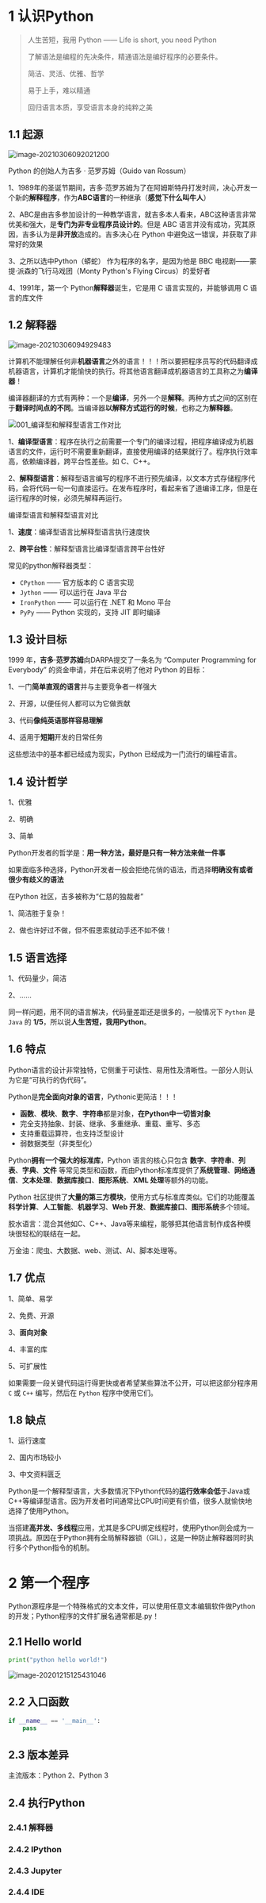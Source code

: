 # 1 认识Python

> 人生苦短，我用 Python —— Life is short, you need Python
>
> 了解语法是编程的先决条件，精通语法是编好程序的必要条件。
>
> 简洁、灵活、优雅、哲学
>
> 易于上手，难以精通
>
> 回归语言本质，享受语言本身的纯粹之美

## 1.1 起源

![image-20210306092021200](../../插图/image-20210306092021200.png)

Python 的创始人为吉多 · 范罗苏姆（Guido van Rossum）

1、1989年的圣诞节期间，吉多·范罗苏姆为了在阿姆斯特丹打发时间，决心开发一个新的**解释程序**，作为**ABC语言**的一种继承（**感觉下什么叫牛人**）

2、ABC是由吉多参加设计的一种教学语言，就吉多本人看来，ABC这种语言非常优美和强大，是**专门为非专业程序员设计的**。但是 ABC 语言并没有成功，究其原因，吉多认为是**非开放**造成的。吉多决心在 Python 中避免这一错误，并获取了非常好的效果

3、之所以选中Python（蟒蛇） 作为程序的名字，是因为他是 BBC 电视剧——蒙提·派森的飞行马戏团（Monty Python's Flying Circus）的爱好者

4、1991年，第一个 Python**解释器**诞生，它是用 C 语言实现的，并能够调用 C 语言的库文件

## 1.2 解释器

![image-20210306094929483](../../插图/image-20210306094929483.png)

计算机不能理解任何非**机器语言**之外的语言！！！所以要把程序员写的代码翻译成机器语言，计算机才能愉快的执行。将其他语言翻译成机器语言的工具称之为**编译器**！

编译器翻译的方式有两种：一个是**编译**，另外一个是**解释**。两种方式之间的区别在于**翻译时间点的不同**。当编译器**以解释方式运行的时候**，也称之为**解释器**。

![001_编译型和解释型语言工作对比](../../插图/001_编译型和解释型语言工作对比.png)

1、**编译型语言**：程序在执行之前需要一个专门的编译过程，把程序编译成为机器语言的文件，运行时不需要重新翻译，直接使用编译的结果就行了。程序执行效率高，依赖编译器，跨平台性差些。如 C、C++。

2、**解释型语言**：解释型语言编写的程序不进行预先编译，以文本方式存储程序代码，会将代码一句一句直接运行。在发布程序时，看起来省了道编译工序，但是在运行程序的时候，必须先解释再运行。

编译型语言和解释型语言对比

1、**速度**：编译型语言比解释型语言执行速度快

2、**跨平台性**：解释型语言比编译型语言跨平台性好

常见的python解释器类型：

* `CPython` —— 官方版本的 C 语言实现
* `Jython` —— 可以运行在 Java 平台
* `IronPython` —— 可以运行在 .NET 和 Mono 平台
* `PyPy` —— Python 实现的，支持 JIT 即时编译

## 1.3 设计目标

1999 年，**吉多·范罗苏姆**向DARPA提交了一条名为 “Computer Programming for Everybody” 的资金申请，并在后来说明了他对 Python 的目标：

1、一门**简单直观的语言**并与主要竞争者一样强大

2、开源，以便任何人都可以为它做贡献

3、代码**像纯英语那样容易理解**

4、适用于**短期**开发的日常任务

这些想法中的基本都已经成为现实，Python 已经成为一门流行的编程语言。

## 1.4 设计哲学

1、优雅

2、明确

3、简单

Python开发者的哲学是：**用一种方法，最好是只有一种方法来做一件事**

如果面临多种选择，Python开发者一般会拒绝花俏的语法，而选择**明确没有或者很少有歧义的语法**

在Python 社区，吉多被称为“仁慈的独裁者”

1、简洁胜于复杂！

2、做也许好过不做，但不假思索就动手还不如不做！

## 1.5 语言选择

1、代码量少，简洁

2、……

同一样问题，用不同的语言解决，代码量差距还是很多的，一般情况下 `Python` 是 `Java` 的 **1/5**，所以说**人生苦短，我用Python**。

## 1.6 特点

Python语言的设计非常独特，它侧重于可读性、易用性及清晰性。一部分人则认为它是“可执行的伪代码”。

Python是**完全面向对象的语言**，Pythonic更简洁！！！

* **函数**、**模块**、**数字**、**字符串**都是对象，**在Python中一切皆对象**
* 完全支持抽象、封装、继承、多重继承、重载、重写、多态
* 支持重载运算符，也支持泛型设计
* 弱数据类型（非类型化）

Python**拥有一个强大的标准库**，Python 语言的核心只包含 **数字**、**字符串**、**列表**、**字典**、**文件** 等常见类型和函数，而由Python标准库提供了**系统管理**、**网络通信**、**文本处理**、**数据库接口**、**图形系统**、**XML 处理**等额外的功能。

Python 社区提供了**大量的第三方模块**，使用方式与标准库类似。它们的功能覆盖**科学计算**、**人工智能**、**机器学习**、**Web 开发**、**数据库接口**、**图形系统**多个领域。

胶水语言：混合其他如C、C++、Java等来编程，能够把其他语言制作成各种模块很轻松的联结在一起。

万金油：爬虫、大数据、web、测试、AI、脚本处理等。

## 1.7 优点

1、简单、易学

2、免费、开源

3、**面向对象**

4、丰富的库

5、可扩展性

如果需要一段关键代码运行得更快或者希望某些算法不公开，可以把这部分程序用 `C` 或 `C++` 编写，然后在 `Python` 程序中使用它们。

## 1.8 缺点

1、运行速度

2、国内市场较小

3、中文资料匮乏

Python是一个解释型语言，大多数情况下Python代码的**运行效率会低**于Java或C++等编译型语言。因为开发者时间通常比CPU时间更有价值，很多人就愉快地选择了使用Python。

当搭建**高并发、多线程**应用，尤其是多CPU绑定线程时，使用Python则会成为一项挑战。原因在于Python拥有全局解释器锁（GIL），这是一种防止解释器同时执行多个Python指令的机制。

# 2 第一个程序

Python源程序是一个特殊格式的文本文件，可以使用任意文本编辑软件做Python的开发；Python程序的文件扩展名通常都是.py！

## 2.1 Hello world

```python
print("python hello world!")
```

![image-20201215125431046](../../插图/image-20201215125431046.png)

## 2.2 入口函数

```python
if __name__ == '__main__':
    pass
```



## 2.3 版本差异

主流版本：Python 2、Python 3

## 2.4 执行Python

### 2.4.1 解释器



### 2.4.2 IPython



### 2.4.3 Jupyter



### 2.4.4 IDE